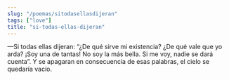 ```yaml
---
slug: "/poemas/sitodasellasdijeran"
tags: ["love"]
title: "si-todas-ellas-dijeran"
---
```

—Si todas ellas dijeran: “¿De qué sirve mi existencia? ¿De qué vale que yo arda? ¡Soy una de tantas! No soy la más bella. Si me voy, nadie se dará cuenta”. Y se apagaran en consecuencia de esas palabras, el cielo se quedaría vacío.